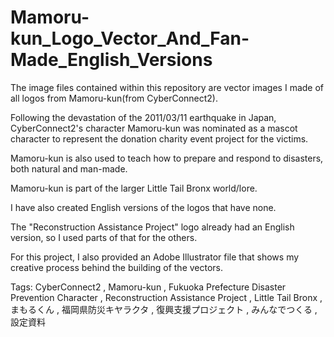 # Mamoru-kun_Logo_Vector_And_Fan-Made_English_Versions 
The image files contained within this repository are vector images I made of all logos from Mamoru-kun(from CyberConnect2). 

Following the devastation of the 2011/03/11 earthquake in Japan, CyberConnect2's character Mamoru-kun was nominated as a mascot character to represent the donation charity event project for the victims. 

Mamoru-kun is also used to teach how to prepare and respond to disasters, both natural and man-made. 

Mamoru-kun is part of the larger Little Tail Bronx world/lore. 

I have also created English versions of the logos that have none. 

The "Reconstruction Assistance Project" logo already had an English version, so I used parts of that for the others. 

For this project, I also provided an Adobe Illustrator file that shows my creative process behind the building of the vectors.

Tags: CyberConnect2 , Mamoru-kun , Fukuoka Prefecture Disaster Prevention Character , Reconstruction Assistance Project , Little Tail Bronx , まもるくん , 福岡県防災キヤラクタ , 復興支援プロジェクト , みんなでつくる , 設定資料
